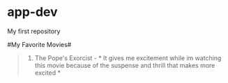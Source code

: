 # app-dev
My first repository

#My Favorite Movies#
> 1. The Pope's Exorcist - * It gives me excitement while im watching this movie because of the suspense and thrill
that makes more excited *

   
